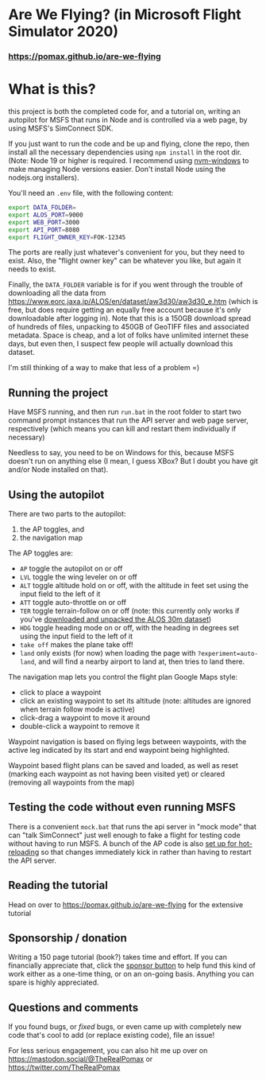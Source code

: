 # Are We Flying? (in Microsoft Flight Simulator 2020)

### https://pomax.github.io/are-we-flying

# What is this?

this project is both the completed code for, and a tutorial on, writing an autopilot for MSFS that runs in Node and is controlled via a web page, by using MSFS's SimConnect SDK.

If you just want to run the code and be up and flying, clone the repo, then install all the necessary dependencies using `npm install` in the root dir. (Note: Node 19 or higher is required. I recommend using [nvm-windows](https://github.com/coreybutler/nvm-windows) to make managing Node versions easier. Don't install Node using the nodejs.org installers).

You'll need an `.env` file, with the following content:

```sh
export DATA_FOLDER=
export ALOS_PORT=9000
export WEB_PORT=3000
export API_PORT=8080
export FLIGHT_OWNER_KEY=FOK-12345
```
The ports are really just whatever's convenient for you, but they need to exist. Also, the "flight owner key" can be whatever you like, but again it needs to exist.

Finally, the `DATA_FOLDER` variable is for if you went through the trouble of downloading all the data from https://www.eorc.jaxa.jp/ALOS/en/dataset/aw3d30/aw3d30_e.htm (which is free, but does require getting an equally free account because it's only downloadable after logging in). Note that this is a 150GB download spread of hundreds of files, unpacking to 450GB of GeoTIFF files and associated metadata. Space is cheap, and a lot of folks have unlimited internet these days, but even then, I suspect few people will actually download this dataset.

I'm still thinking of a way to make that less of a problem =)

## Running the project

Have MSFS running, and then run `run.bat` in the root folder to start two command prompt instances that run the API server and web page server, respectively (which means you can kill and restart them individually if necessary)

Needless to say, you need to be on Windows for this, because MSFS doesn't run on anything else (I mean, I guess XBox? But I doubt you have git and/or Node installed on that).

## Using the autopilot

There are two parts to the autopilot:

1. the AP toggles, and
2. the navigation map

The AP toggles are:

- `AP` toggle the autopilot on or off
- `LVL` toggle the wing leveler on or off
- `ALT` toggle altitude hold on or off, with the altitude in feet set using the input field to the left of it
- `ATT` toggle auto-throttle on or off
- `TER` toggle terrain-follow on or off (note: this currently only works if you've [downloaded and unpacked the ALOS 30m dataset](https://pomax.github.io/are-we-flying/#terrain-follow-mode))
- `HDG` toggle heading mode on or off, with the heading in degrees set using the input field to the left of it
- `take off` makes the plane take off!
- `land` only exists (for now) when loading the page with `?experiment=auto-land`, and will find a nearby airport to land at, then tries to land there.

The navigation map lets you control the flight plan Google Maps style:

- click to place a waypoint
- click an existing waypoint to set its altitude (note: altitudes are ignored when terrain follow mode is active)
- click-drag a waypoint to move it around
- double-click a waypoint to remove it

Waypoint navigation is based on flying legs between waypoints, with the active leg indicated by its start and end waypoint being highlighted.

Waypoint based flight plans can be saved and loaded, as well as reset (marking each waypoint as not having been visited yet) or cleared (removing all waypoints from the map)

## Testing the code without even running MSFS

There is a convenient `mock.bat` that runs the api server in "mock mode" that can "talk SimConnect" just well enough to fake a flight for testing code without having to run MSFS. A bunch of the AP code is also [set up for hot-reloading](https://pomax.github.io/are-we-flying/#hot-reloading-to-make-our-dev-lives-easier) so that changes immediately kick in rather than having to restart the API server. 

## Reading the tutorial

Head on over to https://pomax.github.io/are-we-flying for the extensive tutorial

## Sponsorship / donation

Writing a 150 page tutorial (book?) takes time and effort. If you can financially appreciate that, click the [sponsor button](https://github.com/sponsors/Pomax) to help fund this kind of work either as a one-time thing, or on an on-going basis. Anything you can spare is highly appreciated.

## Questions and comments

If you found bugs, or _fixed_ bugs, or even came up with completely new code that's cool to add (or replace existing code), file an issue!

For less serious engagement, you can also hit me up over on https://mastodon.social/@TheRealPomax or https://twitter.com/TheRealPomax
